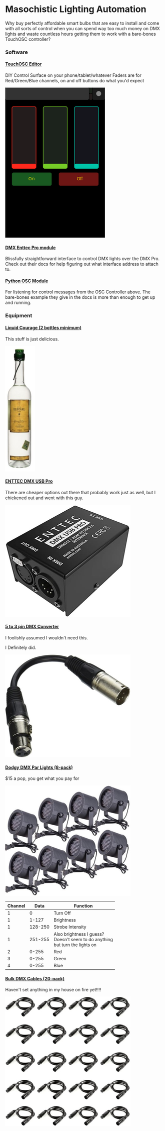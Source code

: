 # Masochistic Lighting Automation
Why buy perfectly affordable smart bulbs that are easy to install and come with all sorts of control when you can spend way too much money on DMX lights and waste countless hours getting them to work with a bare-bones TouchOSC controller?
### Software
#### [TouchOSC Editor](https://hexler.net/products/touchosc)
DIY Control Surface on your phone/tablet/whatever
Faders are for Red/Green/Blue channels, on and off buttons do what you'd expect


![](assets/img/osc.png)
#### [DMX Enttec Pro module](https://pypi.org/project/DMXEnttecPro/)
Blissfully straightforward interface to control DMX lights over the DMX Pro. Check out their docs for help figuring out what interface address to attach to.
#### [Python OSC Module](https://pypi.org/project/python-osc/)
For listening for control messages from the OSC Controller above. The bare-bones example they give in the docs is more than enough to get up and running. 
### Equipment 
#### [Liquid Courage (2 bottles minimum)](https://www.ilegalmezcal.com/product/joven/)
This stuff is just delicious.

![](assets/img/ilegal.jpg)
#### [ENTTEC DMX USB Pro](https://www.enttec.com/product/controls/dmx-usb-interfaces/dmx-usb-interface/)
There are cheaper options out there that probably work just as well, but I chickened out and went with this guy. 

![](assets/img/dmx-pro-usb.jpg)

#### [5 to 3 pin DMX Converter](https://www.amazon.com/CHAUVET-DJ-Lighting-Black-DMX3F5M/dp/B00180UNI0)
I foolishly assumed I wouldn't need this. 

I Definitely did.

![](assets/img/dmx-5-to-3.jpg)
#### [Dodgy DMX Par Lights (8-pack)](https://www.amazon.com/gp/product/B01N2NIOTR)
$15 a pop, you get what you pay for


![](assets/img/dodgy-lights.jpg)

|Channel |Data |Function |
| --- | --- | --- |
|1|0|Turn Off|
|1|1-127|Brightness|
|1|128-250|Strobe Intensity|
|1|251-255|Also brightness I guess? <br/>Doesn't seem to do anything<br/>but turn the lights on|
|2|0-255| Red |
|3|0-255| Green|
|4|0-255| Blue|

#### [Bulk DMX Cables (20-pack)](https://www.amazon.com/gp/product/B00VRBWJ0U)
Haven't set anything in my house  on fire yet!!!!

![](assets/img/dmx-cables.jpg)
